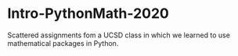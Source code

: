 # Intro-PythonMath-2020
Scattered assignments fom a UCSD class in which we learned to use mathematical packages in Python. 

